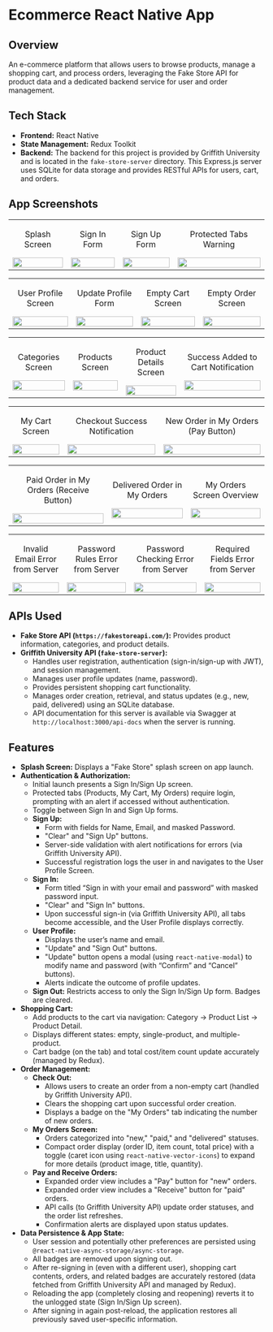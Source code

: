 # Ecommerce React Native App

## Overview
An e-commerce platform that allows users to browse products, manage a shopping cart, and process orders, leveraging the Fake Store API for product data and a dedicated backend service for user and order management.

## Tech Stack

*   **Frontend:** React Native
*   **State Management:** Redux Toolkit
*   **Backend:** The backend for this project is provided by Griffith University and is located in the `fake-store-server` directory. This Express.js server uses SQLite for data storage and provides RESTful APIs for users, cart, and orders.

## App Screenshots

<table>
  <tr align="center">
    <td><p>Splash Screen</p><img src="App_Screenshots/splash.png" width="100%"></td>
    <td><p>Sign In Form</p><img src="App_Screenshots/signIn.png" width="100%"></td>
    <td><p>Sign Up Form</p><img src="App_Screenshots/signUp.png" width="100%"></td>
    <td><p>Protected Tabs Warning</p><img src="App_Screenshots/protectedTabs.png" width="100%"></td>
  </tr>
</table>

<table>
  <tr align="center">
    <td><p>User Profile Screen</p><img src="App_Screenshots/userProfile.png" width="100%"></td>
    <td><p>Update Profile Form</p><img src="App_Screenshots/updateForm.png" width="100%"></td>
    <td><p>Empty Cart Screen</p><img src="App_Screenshots/emptyCart.png" width="100%"></td>
    <td><p>Empty Order Screen</p><img src="App_Screenshots/emptyOrder.png" width="100%"></td>
  </tr>
</table>

<table>
  <tr align="center">
    <td><p>Categories Screen</p><img src="App_Screenshots/categories.png" width="100%"></td>
    <td><p>Products Screen</p><img src="App_Screenshots/products.png" width="100%"></td>
    <td><p>Product Details Screen</p><img src="App_Screenshots/details.png" width="100%"></td>
    <td><p>Success Added to Cart Notification</p><img src="App_Screenshots/successAddedCart.png" width="100%"></td>
  </tr>
</table>

<table>
  <tr align="center">
    <td><p>My Cart Screen</p><img src="App_Screenshots/myCart.png" width="100%"></td>
    <td><p>Checkout Success Notification</p><img src="App_Screenshots/checkoutSuccess.png" width="100%"></td>
    <td><p>New Order in My Orders (Pay Button)</p><img src="App_Screenshots/newOrder.png" width="100%"></td>
  </tr>
</table>

<table>
  <tr align="center">
    <td><p>Paid Order in My Orders (Receive Button)</p><img src="App_Screenshots/paidOrder.png" width="100%"></td>
    <td><p>Delivered Order in My Orders</p><img src="App_Screenshots/deliveredOrder.png" width="100%" height="25%"></td>
    <td><p>My Orders Screen Overview</p><img src="App_Screenshots/myOrders.png" width="100%" height="25%"></td>
  </tr>
</table>
<table>
  <tr align="center">
    <td><p>Invalid Email Error from Server</p><img src="App_Screenshots/errorSignUpEmail.png" width="100%"></td>
    <td><p>Password Rules Error from Server</p><img src="App_Screenshots/errorSignUpPwd.png" width="100%"></td>
    <td><p>Password Checking Error from Server</p><img src="App_Screenshots/signinError.png" width="100%"></td>
    <td><p>Required Fields Error from Server</p><img src="App_Screenshots/updateError.png" width="100%"></td>
  </tr>
</table>

## APIs Used

*   **Fake Store API (`https://fakestoreapi.com/`):** Provides product information, categories, and product details.
*   **Griffith University API (`fake-store-server`):**
    *   Handles user registration, authentication (sign-in/sign-up with JWT), and session management.
    *   Manages user profile updates (name, password).
    *   Provides persistent shopping cart functionality.
    *   Manages order creation, retrieval, and status updates (e.g., new, paid, delivered) using an SQLite database.
    *   API documentation for this server is available via Swagger at `http://localhost:3000/api-docs` when the server is running.

## Features

*   **Splash Screen:** Displays a "Fake Store" splash screen on app launch.
*   **Authentication & Authorization:**
    *   Initial launch presents a Sign In/Sign Up screen.
    *   Protected tabs (Products, My Cart, My Orders) require login, prompting with an alert if accessed without authentication.
    *   Toggle between Sign In and Sign Up forms.
    *   **Sign Up:**
        *   Form with fields for Name, Email, and masked Password.
        *   "Clear" and "Sign Up" buttons.
        *   Server-side validation with alert notifications for errors (via Griffith University API).
        *   Successful registration logs the user in and navigates to the User Profile Screen.
    *   **Sign In:**
        *   Form titled “Sign in with your email and password” with masked password input.
        *   "Clear" and "Sign In" buttons.
        *   Upon successful sign-in (via Griffith University API), all tabs become accessible, and the User Profile displays correctly.
    *   **User Profile:**
        *   Displays the user’s name and email.
        *   "Update" and "Sign Out" buttons.
        *   "Update" button opens a modal (using `react-native-modal`) to modify name and password (with “Confirm” and “Cancel” buttons).
        *   Alerts indicate the outcome of profile updates.
    *   **Sign Out:** Restricts access to only the Sign In/Sign Up form. Badges are cleared.
*   **Shopping Cart:**
    *   Add products to the cart via navigation: Category -> Product List -> Product Detail.
    *   Displays different states: empty, single-product, and multiple-product.
    *   Cart badge (on the tab) and total cost/item count update accurately (managed by Redux).
*   **Order Management:**
    *   **Check Out:**
        *   Allows users to create an order from a non-empty cart (handled by Griffith University API).
        *   Clears the shopping cart upon successful order creation.
        *   Displays a badge on the "My Orders" tab indicating the number of new orders.
    *   **My Orders Screen:**
        *   Orders categorized into "new," "paid," and "delivered" statuses.
        *   Compact order display (order ID, item count, total price) with a toggle (caret icon using `react-native-vector-icons`) to expand for more details (product image, title, quantity).
    *   **Pay and Receive Orders:**
        *   Expanded order view includes a "Pay" button for "new" orders.
        *   Expanded order view includes a "Receive" button for "paid" orders.
        *   API calls (to Griffith University API) update order statuses, and the order list refreshes.
        *   Confirmation alerts are displayed upon status updates.
*   **Data Persistence & App State:**
    *   User session and potentially other preferences are persisted using `@react-native-async-storage/async-storage`.
    *   All badges are removed upon signing out.
    *   After re-signing in (even with a different user), shopping cart contents, orders, and related badges are accurately restored (data fetched from Griffith University API and managed by Redux).
    *   Reloading the app (completely closing and reopening) reverts it to the unlogged state (Sign In/Sign Up screen).
    *   After signing in again post-reload, the application restores all previously saved user-specific information.
